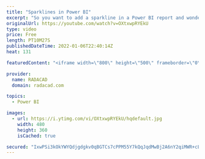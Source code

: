 ```yaml
---
title: "Sparklines in Power BI"
excerpt: "So you want to add a sparkline in a Power BI report and wonder how to do it. Fortunately, the Power BI team recently added that functionality, and it is very easy to use. In this blog and video, I’ll explain how it works through a demo. Find more information in my blog article here: https://radacad.com/sparkline-in-power-bi"
originalUrl: https://youtube.com/watch?v=OXtxwpRYEkU
type: video
price: Free
length: PT10M27S
publishedDateTime: 2022-01-06T22:40:14Z
heat: 131

featuredContent: "<iframe width=\"800\" height=\"500\" frameborder=\"0\" src=\"https://www.youtube.com/embed/OXtxwpRYEkU\" allow=\"accelerometer; autoplay; encrypted-media; gyroscope; picture-in-picture\" allowfullscreen></iframe>"

provider:
  name: RADACAD
  domain: radacad.com

topics:
  - Power BI

images:
  - url: https://i.ytimg.com/vi/OXtxwpRYEkU/hqdefault.jpg
    width: 480
    height: 360
    isCached: true

secured: "IxwPSi3kOkYWYQdjgdgkv0qBGTCs7cPPM55Y7kQqJqdMwBj2A6nY2qiMWR+cLnSNpfZnH+HFi0XX2+4A5xT9UidFde9zfX/bRgZuD0AqZGq7Kw0Pf30PMkE/SE+H0dXTN7HsfBo4oi55wrlSMAXw8swEJkHeKRoVNAeuely/nqy6iaphbJ2Olt1QYIWkEFj1Q7H2iF+V5vkuM518Ic+b8wpbj1SaDZmsW518rx6Y196XvDACdhLt9XW8Non7QikVBj6ZAy29nZBwiRvTYHYnG5gAmjMf1cpg8oIDsGNOKPmf/W3JoXaMiZR9IGpaUhWKAQ4Zor1dTHsoJLbwyJuM+yxUt1hi8T3XRyRPh69RBNrpNdIE4MpbvHkiojkH5yWrGinxWzUlfn0X/obiApT9w/8Zyq1fg7G9JL+ynvjxdPA=;CHzSvmjDMM8z1tXKa/QI8Q=="
---
```


